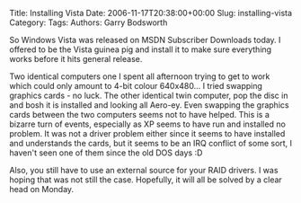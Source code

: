 Title: Installing Vista
Date: 2006-11-17T20:38:00+00:00
Slug: installing-vista
Category: 
Tags: 
Authors: Garry Bodsworth

So Windows Vista was released on MSDN Subscriber Downloads today.  I offered to be the Vista guinea pig and install it to make sure everything works before it hits general release.

Two identical computers one I spent all afternoon trying to get to work which could only amount to 4-bit colour 640x480...  I tried swapping graphics cards - no luck.  The other identical twin computer, pop the disc in and bosh it is installed and looking all Aero-ey.  Even swapping the graphics cards between the two computers seems not to have helped.  This is a bizarre turn of events, especially as XP seems to have run and installed no problem.  It was not a driver problem either since it seems to have installed and understands the cards, but it seems to be an IRQ conflict of some sort, I haven't seen one of them since the old DOS days :D

Also, you still have to use an external source for your RAID drivers.  I was hoping that was not still the case.  Hopefully, it will all be solved by a clear head on Monday.

